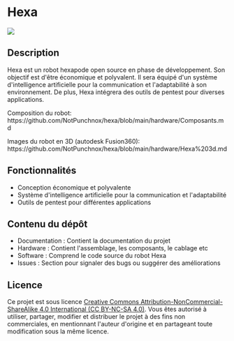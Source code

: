 
<body>
  <h1>Hexa</h1>
  <img src="https://media.discordapp.net/attachments/1119738147266367668/1122592652689424394/image.png?width=1049&height=653"/>

  <h2>Description</h2>

  <p>Hexa est un robot hexapode open source en phase de développement. Son objectif est d'être économique et polyvalent. Il sera équipé d'un système d'intelligence artificielle pour la communication et l'adaptabilité à son environnement. De plus, Hexa intégrera des outils de pentest pour diverses applications.</p>

  <p>Composition du robot: https://github.com/NotPunchnox/hexa/blob/main/hardware/Composants.md</p>
  <p>Images du robot en 3D (autodesk Fusion360): https://github.com/NotPunchnox/hexa/blob/main/hardware/Hexa%203d.md</p>

  <h2>Fonctionnalités</h2>

  <ul>
    <li>Conception économique et polyvalente</li>
    <li>Système d'intelligence artificielle pour la communication et l'adaptabilité</li>
    <li>Outils de pentest pour différentes applications</li>
  </ul>

  <h2>Contenu du dépôt</h2>

  <ul>
    <li>Documentation : Contient la documentation du projet</li>
    <li>Hardware : Contient l'assemblage, les composants, le cablage etc</li>
    <li>Software : Comprend le code source du robot Hexa</li>
    <li>Issues : Section pour signaler des bugs ou suggérer des améliorations</li>
  </ul>

  <h2>Licence</h2>

  <p>Ce projet est sous licence <a href="https://creativecommons.org/licenses/by-nc-sa/4.0/deed.fr">Creative Commons Attribution-NonCommercial-ShareAlike 4.0 International (CC BY-NC-SA 4.0)</a>. Vous êtes autorisé à utiliser, partager, modifier et distribuer le projet à des fins non commerciales, en mentionnant l'auteur d'origine et en partageant toute modification sous la même licence.</p>
</body>
